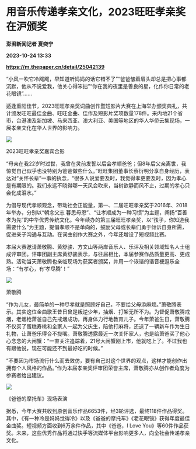 # 用音乐传递孝亲文化，2023旺旺孝亲奖在沪颁奖
**澎湃新闻记者 夏奕宁**

**2023-10-24 13:33**

**https://m.thepaper.cn/detail/25042139**

“小风一吹它冷飕飕，早知道听妈妈的话它错不了”“爸爸皱着眉头却总是把心事都沉默，他从不说爱我，他关心得笨拙”“你在我的夜里是善良的星，化作你日常的老花眼镜”……

适逢重阳佳节，2023旺旺孝亲奖词曲创作暨短影片大赛在上海举办颁奖典礼，共计颁发旺旺最佳金曲、旺旺金曲、佳作及短影片奖项数量178件。来内地21个省市，台港澳及新加坡、马来西亚、澳大利亚、美国等地区的华人华侨云集现场，一展孝亲文化在华人世界的影响力。

![](https://imagecloud.thepaper.cn/thepaper/image/275/420/19.jpg)

2023旺旺孝亲奖嘉宾合影

“母亲在我22岁时过世，我曾在灵前发誓以后会孝顺爸爸；但8年后父亲离世，我惊觉自己似乎也没特别为爸爸做些什么。”旺旺集团董事长蔡衍明分享自身经历，表达对“关怀长辈”一事的执念，“很多人说爱要及时，我觉得孝更要及时，因为孝心是有期限的。我们永远不晓得哪一天风会吹来，当树欲静而风不止，过期的孝心只会化成泪水。”

为倡导现代孝顺观念，带动社会正能量，第一、二届旺旺孝亲奖于2016年、2018年举办，分别以“朝念父志 暮思母恩”、“让孝顺成为一种习惯”为主题，阐扬“百善孝为先”的中华优秀传统文化。今年续办的第三届旺旺孝亲奖，以“孩子，你知道我需要什么”为主题，提倡孝顺不是单向的，鼓励父母或长辈们勇于倾诉自身所需，促进亲子沟通与互动。在词曲创作大赛之外，今年还增设了短视频比赛。

本届大赛邀请萧敬腾、黄舒骏、方文山等两岸音乐人、乐评及相关领域知名人士组成评审团。评审团副主席黄舒骏表示，与往届相比，本届参赛作品质量更高、更成熟。活动当天萧敬腾也亲临现场为获奖者颁奖，并用一个诙谐的谐音梗逗乐全场：“有孝心，有‘孝尽腾’！”

![](https://imagecloud.thepaper.cn/thepaper/image/275/420/17.jpg)

萧敬腾

“作为儿女，最简单的一种尽孝就是照顾好自己，不要给父母添麻烦。”萧敬腾表示。其实这位金曲歌王昔日曾是叛逆少年，抽烟、打架无所不为。为督促萧敬腾戒烟，老烟枪萧爸自己先戒烟成功，再身体力行地教育儿子。今年萧爸生日，萧敬腾不仅买了蛋糕寿桃和全家人一起为父庆生，陪他打麻将，还送了一辆新车作为生日礼物，让萧爸乐得合不拢嘴。萧敬腾透露最近一次关怀家人，也是给萧爸买了他心心念念的大闸蟹：“一直关注追踪着，21号大闸蟹刚上市，他就吃上了。不过我也有跟他说，现在可能还不到最好吃的时候。”

“不要因为市场流行什么而去效仿，要有自己对这个世界的观点，这样才能创作出拥有个人风格的作品。”作为本届孝亲奖评审团荣誉主席，萧敬腾亦从创作者角度为参赛者给出建议。

![](https://imagecloud.thepaper.cn/thepaper/image/275/420/18.jpg)

《爸爸的摩托车》现场表演

据悉，今年大赛共收到原创音乐作品6653件，经3轮评选，最终118件作品得奖。其中，《有一种冷是妈妈觉得冷》以及《爸爸的摩托车》《老花眼镜》获得年度最佳金曲奖。短视频方面收到6万余件作品，其中《爸爸，I Love You》等60件作品获奖。未来，这些优秀作品将通过快手等流媒体平台影响更多人，向全社会传递孝亲文化。